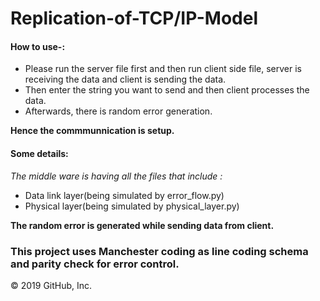 # Replication-of-TCP/IP-Model

#### How to use-:

- Please run the server file first and then run client side file, server is receiving the data and client is sending the data.
- Then enter the string you want to send and then client processes the data.
- Afterwards, there is random error generation.

**Hence the commmunnication is setup.**

#### Some details:

*The middle ware is having all the files that include :*
- Data link layer(being simulated by error_flow.py)
- Physical layer(being simulated by physical_layer.py)

**The random error is generated while sending data from client.**


### This project uses Manchester coding as line coding schema and parity check for error control.

© 2019 GitHub, Inc.
